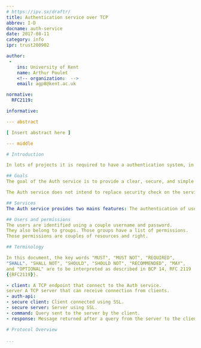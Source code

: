 ```yaml
---
# https://ipv.sx/draftr/
title: Authentication service over TCP
abbrev: I-D
docname: auth-service
date: 2017-08-11
category: info
ipr: trust200902

author:
 -
    ins: University of Kent
    name: Arthur Poulet
    <!-- organization:  -->
    email: agp8@kent.ac.uk

normative:
  RFC2119:

informative:

--- abstract

[ Insert abstract here ]

--- middle

# Introduction

In lots of projects it is required to have a authentication system, in order to authorize users to do some actions, and identify them for logging purposes. This is a critical security issue because an error in it cost money, trust, and privacy. Furthermore, it is very interesting for some parties to have a centralized authentication system shared for several services.

## Goals
The goal of the Auth service is to provide a clear, secure, and simple authentication interface and authorization manager. It is a TCP server that SHOULD provide a SSL connection, on which an user must be able to authenticate, and request access to a resource.

The Auth service does not intend to replace security check on the services that use it. It is an annular similar to the LDAP services, but using a much simpler query language.

## Services
The Auth service provides two mains features: The authentication of user and the permissions management of the resources, based on the access of a user.

## Users and permissions
The users are identified using a couple username and password.
They also belong to groups. Those groups have a list of permissions.
Those permissions are couples of resources and right.

## Terminology

In this document, the key words "MUST", "MUST NOT", "REQUIRED",
"SHALL", "SHALL NOT", "SHOULD", "SHOULD NOT", "RECOMMENDED", "MAY",
and "OPTIONAL" are to be interpreted as described in BCP 14, RFC 2119
{{RFC2119}}.

- client: A TCP endpoint that connect to the Auth service.
server A TCP server that can receive connection from clients.
- auth-api:
- secure client: Client connected using SSL.
- secure server: Server using SSL.
- command: Query sent to the server by the client.
- response: Message returned after a query from the server to the client.

# Protocol Overview

...
```

